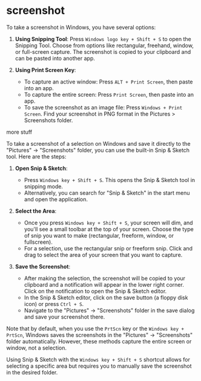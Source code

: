 # screenshot

To take a screenshot in Windows, you have several options:

1. **Using Snipping Tool**: Press `Windows logo key + Shift + S` to open the Snipping Tool. Choose from options like rectangular, freehand, window, or full-screen capture. The screenshot is copied to your clipboard and can be pasted into another app.

2. **Using Print Screen Key**: 
   - To capture an active window: Press `ALT + Print Screen`, then paste into an app.
   - To capture the entire screen: Press `Print Screen`, then paste into an app.
   - To save the screenshot as an image file: Press `Windows + Print Screen`. Find your screenshot in PNG format in the Pictures > Screenshots folder.

more stuff

To take a screenshot of a selection on Windows and save it directly to the "Pictures" -> "Screenshots" folder, you can use the built-in Snip & Sketch tool. Here are the steps:

1. **Open Snip & Sketch**:
   - Press `Windows key + Shift + S`. This opens the Snip & Sketch tool in snipping mode.
   - Alternatively, you can search for "Snip & Sketch" in the start menu and open the application.

2. **Select the Area**:
   - Once you press `Windows key + Shift + S`, your screen will dim, and you'll see a small toolbar at the top of your screen. Choose the type of snip you want to make (rectangular, freeform, window, or fullscreen).
   - For a selection, use the rectangular snip or freeform snip. Click and drag to select the area of your screen that you want to capture.

3. **Save the Screenshot**:
   - After making the selection, the screenshot will be copied to your clipboard and a notification will appear in the lower right corner. Click on the notification to open the Snip & Sketch editor.
   - In the Snip & Sketch editor, click on the save button (a floppy disk icon) or press `Ctrl + S`.
   - Navigate to the "Pictures" -> "Screenshots" folder in the save dialog and save your screenshot there.

Note that by default, when you use the `PrtScn` key or the `Windows key + PrtScn`, Windows saves the screenshots in the "Pictures" -> "Screenshots" folder automatically. However, these methods capture the entire screen or window, not a selection.

Using Snip & Sketch with the `Windows key + Shift + S` shortcut allows for selecting a specific area but requires you to manually save the screenshot in the desired folder.